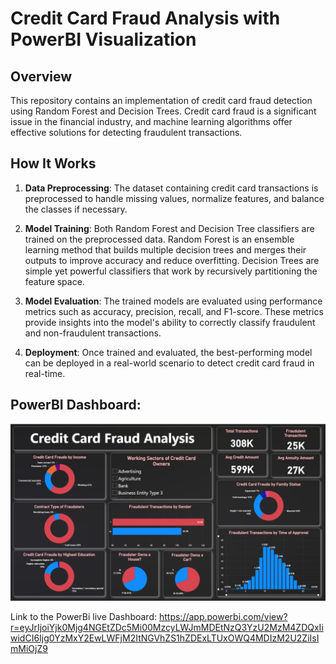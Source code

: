 # Credit Card Fraud Analysis with PowerBI Visualization

## Overview

This repository contains an implementation of credit card fraud detection using Random Forest and Decision Trees. Credit card fraud is a significant issue in the financial industry, and machine learning algorithms offer effective solutions for detecting fraudulent transactions.

## How It Works

1. **Data Preprocessing**: The dataset containing credit card transactions is preprocessed to handle missing values, normalize features, and balance the classes if necessary.

2. **Model Training**: Both Random Forest and Decision Tree classifiers are trained on the preprocessed data. Random Forest is an ensemble learning method that builds multiple decision trees and merges their outputs to improve accuracy and reduce overfitting. Decision Trees are simple yet powerful classifiers that work by recursively partitioning the feature space.

3. **Model Evaluation**: The trained models are evaluated using performance metrics such as accuracy, precision, recall, and F1-score. These metrics provide insights into the model's ability to correctly classify fraudulent and non-fraudulent transactions.

4. **Deployment**: Once trained and evaluated, the best-performing model can be deployed in a real-world scenario to detect credit card fraud in real-time.

## PowerBI Dashboard: 

![Credit Card Fraud Detection](CreditCard_Dashboard.png)

Link to the PowerBi live Dashboard: https://app.powerbi.com/view?r=eyJrIjoiYjk0Mjg4NGEtZDc5Mi00MzcyLWJmMDEtNzQ3YzU2MzM4ZDQxIiwidCI6Ijg0YzMxY2EwLWFjM2ItNGVhZS1hZDExLTUxOWQ4MDIzM2U2ZiIsImMiOjZ9
